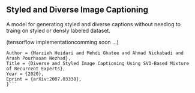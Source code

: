 ## Styled and Diverse Image Captioning


A model for generating styled and diverse captions without needing to traing on styled or densly labeled dataset.

(tensorflow implementationcomming soon ...)


```@misc{2007.03338,
Author = {Marzieh Heidari and Mehdi Ghatee and Ahmad Nickabadi and Arash Pourhasan Nezhad},
Title = {Diverse and Styled Image Captioning Using SVD-Based Mixture of Recurrent Experts},
Year = {2020},
Eprint = {arXiv:2007.03338},
}```
